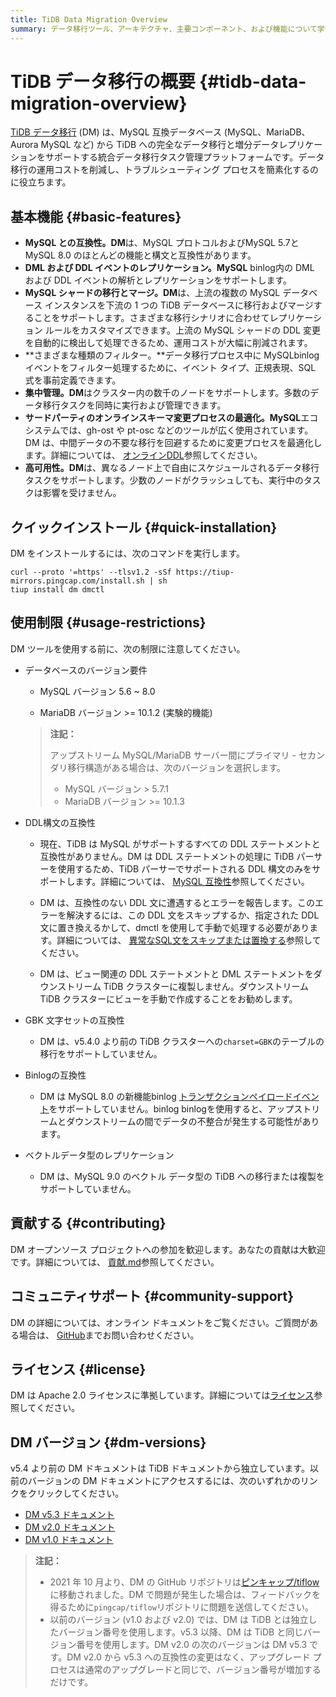 ```yaml
---
title: TiDB Data Migration Overview
summary: データ移行ツール、アーキテクチャ、主要コンポーネント、および機能について学習します。
---
```


<!-- markdownlint-disable MD007 -->

# TiDB データ移行の概要 {#tidb-data-migration-overview}

<!--
![star](https://img.shields.io/github/stars/pingcap/tiflow?style=for-the-badge&logo=github) ![license](https://img.shields.io/github/license/pingcap/tiflow?style=for-the-badge) ![forks](https://img.shields.io/github/forks/pingcap/tiflow?style=for-the-badge)
-->

[TiDB データ移行](https://github.com/pingcap/tiflow/tree/release-8.5/dm) (DM) は、MySQL 互換データベース (MySQL、MariaDB、 Aurora MySQL など) から TiDB への完全なデータ移行と増分データレプリケーションをサポートする統合データ移行タスク管理プラットフォームです。データ移行の運用コストを削減し、トラブルシューティング プロセスを簡素化するのに役立ちます。

## 基本機能 {#basic-features}

-   **MySQL との互換性。DM**は、MySQL プロトコルおよびMySQL 5.7と MySQL 8.0 のほとんどの機能と構文と互換性があります。
-   **DML および DDL イベントのレプリケーション。MySQL** binlog内の DML および DDL イベントの解析とレプリケーションをサポートします。
-   **MySQL シャードの移行とマージ。DM**は、上流の複数の MySQL データベース インスタンスを下流の 1 つの TiDB データベースに移行およびマージすることをサポートします。さまざまな移行シナリオに合わせてレプリケーション ルールをカスタマイズできます。上流の MySQL シャードの DDL 変更を自動的に検出して処理できるため、運用コストが大幅に削減されます。
-   **さまざまな種類のフィルター。**データ移行プロセス中に MySQLbinlogイベントをフィルター処理するために、イベント タイプ、正規表現、SQL 式を事前定義できます。
-   **集中管理。DM**はクラスター内の数千のノードをサポートします。多数のデータ移行タスクを同時に実行および管理できます。
-   **サードパーティのオンラインスキーマ変更プロセスの最適化。MySQL**エコシステムでは、gh-ost や pt-osc などのツールが広く使用されています。DM は、中間データの不要な移行を回避するために変更プロセスを最適化します。詳細については、 [オンラインDDL](/dm/dm-online-ddl-tool-support.md)参照してください。
-   **高可用性。DM**は、異なるノード上で自由にスケジュールされるデータ移行タスクをサポートします。少数のノードがクラッシュしても、実行中のタスクは影響を受けません。

## クイックインストール {#quick-installation}

DM をインストールするには、次のコマンドを実行します。

```shell
curl --proto '=https' --tlsv1.2 -sSf https://tiup-mirrors.pingcap.com/install.sh | sh
tiup install dm dmctl
```

## 使用制限 {#usage-restrictions}

DM ツールを使用する前に、次の制限に注意してください。

-   データベースのバージョン要件

    -   MySQL バージョン 5.6 ~ 8.0

    -   MariaDB バージョン &gt;= 10.1.2 (実験的機能)

    > **注記：**
    >
    > アップストリーム MySQL/MariaDB サーバー間にプライマリ - セカンダリ移行構造がある場合は、次のバージョンを選択します。
    >
    > -   MySQL バージョン &gt; 5.7.1
    > -   MariaDB バージョン &gt;= 10.1.3

-   DDL構文の互換性

    -   現在、TiDB は MySQL がサポートするすべての DDL ステートメントと互換性がありません。DM は DDL ステートメントの処理に TiDB パーサーを使用するため、TiDB パーサーでサポートされる DDL 構文のみをサポートします。詳細については、 [MySQL 互換性](/mysql-compatibility.md#ddl-operations)参照してください。

    -   DM は、互換性のない DDL 文に遭遇するとエラーを報告します。このエラーを解決するには、この DDL 文をスキップするか、指定された DDL 文に置き換えるかして、dmctl を使用して手動で処理する必要があります。詳細については、 [異常なSQL文をスキップまたは置換する](/dm/dm-faq.md#how-to-handle-incompatible-ddl-statements)参照してください。

    -   DM は、ビュー関連の DDL ステートメントと DML ステートメントをダウンストリーム TiDB クラスターに複製しません。ダウンストリーム TiDB クラスターにビューを手動で作成することをお勧めします。

-   GBK 文字セットの互換性

    -   DM は、v5.4.0 より前の TiDB クラスターへの`charset=GBK`のテーブルの移行をサポートしていません。

-   Binlogの互換性

    -   DM は MySQL 8.0 の新機能binlog [トランザクションペイロードイベント](https://dev.mysql.com/doc/refman/8.0/en/binary-log-transaction-compression.html)をサポートしていません。binlog binlogを使用すると、アップストリームとダウンストリームの間でデータの不整合が発生する可能性があります。

-   ベクトルデータ型のレプリケーション

    -   DM は、MySQL 9.0 のベクトル データ型の TiDB への移行または複製をサポートしていません。

## 貢献する {#contributing}

DM オープンソース プロジェクトへの参加を歓迎します。あなたの貢献は大歓迎です。詳細については、 [貢献.md](https://github.com/pingcap/tiflow/blob/release-8.5/dm/CONTRIBUTING.md)参照してください。

## コミュニティサポート {#community-support}

DM の詳細については、オンライン ドキュメントをご覧ください。ご質問がある場合は、 [GitHub](https://github.com/pingcap/tiflow/tree/release-8.5/dm)までお問い合わせください。

## ライセンス {#license}

DM は Apache 2.0 ライセンスに準拠しています。詳細については[ライセンス](https://github.com/pingcap/tiflow/blob/release-8.5/LICENSE)参照してください。

## DM バージョン {#dm-versions}

v5.4 より前の DM ドキュメントは TiDB ドキュメントから独立しています。以前のバージョンの DM ドキュメントにアクセスするには、次のいずれかのリンクをクリックしてください。

-   [DM v5.3 ドキュメント](https://docs.pingcap.com/tidb-data-migration/v5.3)
-   [DM v2.0 ドキュメント](https://docs.pingcap.com/tidb-data-migration/v2.0/)
-   [DM v1.0 ドキュメント](https://docs.pingcap.com/tidb-data-migration/v1.0/)

> **注記：**
>
> -   2021 年 10 月より、DM の GitHub リポジトリは[ピンキャップ/tiflow](https://github.com/pingcap/tiflow/tree/release-8.5/dm)に移動されました。DM で問題が発生した場合は、フィードバックを得るために`pingcap/tiflow`リポジトリに問題を送信してください。
> -   以前のバージョン (v1.0 および v2.0) では、DM は TiDB とは独立したバージョン番号を使用します。v5.3 以降、DM は TiDB と同じバージョン番号を使用します。DM v2.0 の次のバージョンは DM v5.3 です。DM v2.0 から v5.3 への互換性の変更はなく、アップグレード プロセスは通常のアップグレードと同じで、バージョン番号が増加するだけです。
